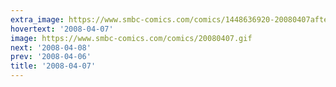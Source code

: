 ```yaml
---
extra_image: https://www.smbc-comics.com/comics/1448636920-20080407after.png
hovertext: '2008-04-07'
image: https://www.smbc-comics.com/comics/20080407.gif
next: '2008-04-08'
prev: '2008-04-06'
title: '2008-04-07'
---
```

